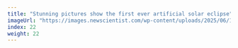 ```yaml
---
title: "Stunning pictures show the first ever artificial solar eclipse"
imageUrl: "https://images.newscientist.com/wp-content/uploads/2025/06/16120404/SEI_255393257.jpg?width=788"
index: 22
weight: 22
---
```

